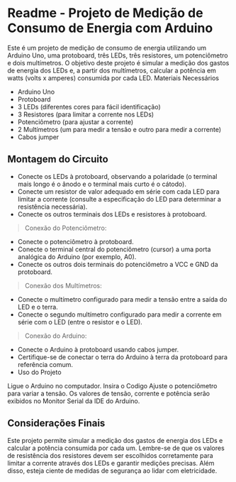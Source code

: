 # Readme - Projeto de Medição de Consumo de Energia com Arduino

Este é um projeto de medição de consumo de energia utilizando um Arduino Uno, uma protoboard, três LEDs, três resistores, um potenciômetro e dois multímetros. O objetivo deste projeto é simular a medição dos gastos de energia dos LEDs e, a partir dos multímetros, calcular a potência em watts (volts x amperes) consumida por cada LED.
Materiais Necessários

   - Arduino Uno
   - Protoboard
   - 3 LEDs (diferentes cores para fácil identificação)
   - 3 Resistores (para limitar a corrente nos LEDs)
   - Potenciômetro (para ajustar a corrente)
   - 2 Multímetros (um para medir a tensão e outro para medir a corrente)
   - Cabos jumper
     
##  Montagem do Circuito
 - Conecte os LEDs à protoboard, observando a polaridade (o terminal mais longo é o ânodo e o terminal mais curto é o cátodo).
 - Conecte um resistor de valor adequado em série com cada LED para limitar a corrente (consulte a especificação do LED para determinar a resistência necessária).
 - Conecte os outros terminais dos LEDs e resistores à protoboard.

 > Conexão do Potenciômetro:
 -   Conecte o potenciômetro à protoboard.
 -  Conecte o terminal central do potenciômetro (cursor) a uma porta analógica do Arduino (por exemplo, A0).
 -  Conecte os outros dois terminais do potenciômetro a VCC e GND da protoboard.

 >   Conexão dos Multímetros:
 -  Conecte o multímetro configurado para medir a tensão entre a saída do LED e o terra.
 -  Conecte o segundo multímetro configurado para medir a corrente em série com o LED (entre o resistor e o LED).

 >  Conexão do Arduino:
 -  Conecte o Arduino à protoboard usando cabos jumper.
 -  Certifique-se de conectar o terra do Arduino à terra da protoboard para referência comum.
 -  Uso do Projeto

   Ligue o Arduino no computador.
   Insira o Codigo 
   Ajuste o potenciômetro para variar a tensão.
   Os valores de tensão, corrente e potência serão exibidos no Monitor Serial da IDE do Arduino.

## Considerações Finais

Este projeto permite simular a medição dos gastos de energia dos LEDs e calcular a potência consumida por cada um. Lembre-se de que os valores de resistência dos resistores devem ser escolhidos corretamente para limitar a corrente através dos LEDs e garantir medições precisas. Além disso, esteja ciente de medidas de segurança ao lidar com eletricidade.
